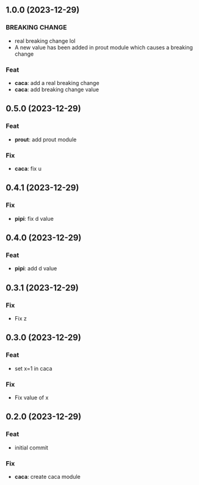 ## 1.0.0 (2023-12-29)

### BREAKING CHANGE

- real breaking change lol
- A new value has been added in prout module which causes a breaking change

### Feat

- **caca**: add a real breaking change
- **caca**: add breaking change value

## 0.5.0 (2023-12-29)

### Feat

- **prout**: add prout module

### Fix

- **caca**: fix u

## 0.4.1 (2023-12-29)

### Fix

- **pipi**: fix d value

## 0.4.0 (2023-12-29)

### Feat

- **pipi**: add d value

## 0.3.1 (2023-12-29)

### Fix

- Fix z

## 0.3.0 (2023-12-29)

### Feat

- set x=1 in caca

### Fix

- Fix value of x

## 0.2.0 (2023-12-29)

### Feat

- initial commit

### Fix

- **caca**: create caca module
